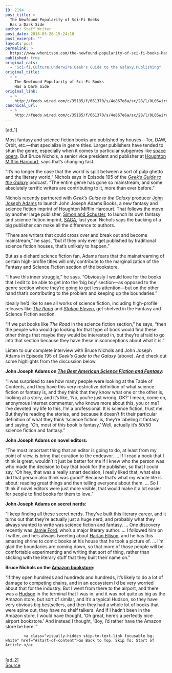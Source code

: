 ```yaml
---
ID: 2194
post_title: >
  The Newfound Popularity of Sci-Fi Books
  Has a Dark Side
author: Staff Writer
post_date: 2016-03-26 15:24:10
post_excerpt: ""
layout: post
permalink: >
  https://www.whenitson.com/the-newfound-popularity-of-sci-fi-books-has-a-dark-side/
published: true
original_cats:
  - "Sci-fi,Culture,Underwire,Geek's Guide to the Galaxy,Publishing"
original_title:
  - >
    The Newfound Popularity of Sci-Fi Books
    Has a Dark Side
original_link:
  - >
    http://feeds.wired.com/c/35185/f/661370/s/4e867e6a/sc/28/l/0L0Swired0N0C20A160C0A30Cgeeks0Eguide0Esci0Efi0Emainstream0C/story01.htm
canonical_url:
  - >
    http://feeds.wired.com/c/35185/f/661370/s/4e867e6a/sc/28/l/0L0Swired0N0C20A160C0A30Cgeeks0Eguide0Esci0Efi0Emainstream0C/story01.htm
---
```

 [ad_1]
<br><div id=""><p>Most fantasy and science fiction books are published by houses—Tor, DAW, Orbit, etc.—that specialize in genre titles. Larger publishers have tended to shun the genre, especially when it comes to particular subgenres like <a href="https://en.wikipedia.org/wiki/Space_opera" target="_blank">space opera</a>. But Bruce Nichols, a senior vice president and publisher at <a href="https://en.wikipedia.org/wiki/Houghton_Mifflin_Harcourt" target="_blank">Houghton Mifflin Harcourt</a>, says that’s changing fast.</p>
<p>“It’s no longer the case that the world is split between a sort of pulp ghetto and the literary world,” Nichols says in Episode 195 of the <a href="http://www.geeksguideshow.com" target="_blank"><em>Geek’s Guide to the Galaxy</em></a> podcast. “The entire genre has gone so mainstream, and some absolutely terrific writers are contributing to it, more than ever before.”</p>
<p>Nichols recently partnered with <em>Geek’s Guide to the Galaxy</em> producer <a href="http://www.johnjosephadams.com" target="_blank">John Joseph Adams</a> to launch John Joseph Adams Books, a new fantasy and science fiction imprint of Houghton Mifflin Harcourt. That follows the move by another large publisher, <a href="https://en.wikipedia.org/wiki/Simon_%26_Schuster" target="_blank">Simon and Schuster</a>, to launch its own fantasy and science fiction imprint, <a href="http://imprints.simonandschuster.biz/sagapress/" target="_blank">SAGA</a>, last year. Nichols says the backing of a big publisher can make all the difference to authors. </p>



<p>“There are writers that could cross over and break out and become mainstream,” he says, “but if they only ever get published by traditional science fiction houses, that’s unlikely to happen.”</p>
<p>But as a diehard science fiction fan, Adams fears that the mainstreaming of certain high-profile titles will only contribute to the marginalization of the Fantasy and Science Fiction section of the bookstore.</p>
<p>“I have this inner struggle,” he says. “Obviously I would love for the books that I edit to be able to get into the ‘big boy’ section—as opposed to the genre section where they’re going to get less attention—but on the other hand that’s contributing to the problem and keeping up the boundaries.”</p>
<p>Ideally he’d like to see all works of science fiction, including high-profile releases like <a href="https://en.wikipedia.org/wiki/The_Road" target="_blank"><em>The Road</em></a> and <a href="https://en.wikipedia.org/wiki/Station_Eleven" target="_blank"><em>Station Eleven</em></a>, get shelved in the Fantasy and Science Fiction section.</p>
<p>“If we put books like <em>The Road</em> in the science fiction section,” he says, “then the people who would go looking for that type of book would find these other things that maybe they would be interested in, but they’re afraid to go into that section because they have these misconceptions about what it is.”</p>
<p>Listen to our complete interview with Bruce Nichols and John Joseph Adams in Episode 195 of <em>Geek’s Guide to the Galaxy</em> (above). And check out some highlights from the discussion below.</p>
<p><strong>John Joseph Adams on <a href="http://www.johnjosephadams.com/best-american/" target="_blank"><em>The Best American Science Fiction and Fantasy</em></a>:</strong></p>
<p>“I was surprised to see how many people were looking at the Table of Contents, and they have this very restrictive definition of what science fiction or fantasy is, and they think that they know what one or the other is, looking at a story, and it’s like, ‘No, you’re just wrong, OK?’ I mean, come on, anonymous Internet commenter, who knows more about this, you or me? I’ve devoted my life to this, I’m a professional. It is science fiction, trust me. But they’re reading the stories, and because it doesn’t fit their particular definition of what they think ‘science fiction’ is, they’re labeling it fantasy and saying, ‘Oh, most of this book is fantasy.’ Well, actually it’s 50/50 science fiction and fantasy.”</p>
<p><strong>John Joseph Adams on novel editors:</strong></p>
<p>“The most important thing that an editor is going to do, at least from my point of view, is bring that curation to the endeavor. … If I read a book that I think is great, wouldn’t it just be better for me if I knew who the person was who made the decision to buy that book for the publisher, so that I could say, ‘Oh hey, that was a really smart decision, I really liked that, what else did that person also think was good?’ Because that’s what my whole life is about: reading great things and then telling everyone about them. … So I think if novel editors were just more visible, that would make it a lot easier for people to find books for them to love.”</p>
<p><strong>John Joseph Adams on secret nerds:</strong></p>
<p>“I keep finding all these secret nerds. They’ve built this literary career, and it turns out that they’re actually just a huge nerd, and probably what they always wanted to write was science fiction and fantasy. … One discovery recently was <a href="https://en.wikipedia.org/wiki/Jamie_Ford" target="_blank">Jamie Ford</a>, who’s a major literary author. … I followed him on Twitter, and he’s always tweeting about <a href="https://en.wikipedia.org/wiki/Harlan_Ellison" target="_blank">Harlan Ellison</a>, and he has this amazing shrine to comic books at his house that he took a picture of. … I’m glad the boundaries are coming down, so that more of those people will be comfortable experimenting and writing that sort of thing, rather than sticking with the literary stuff that they built their name on.”</p>
<p><strong>Bruce Nichols on the <a href="http://www.wired.com/2015/11/amazon-killed-the-bookstore-so-its-opening-a-bookstore/" target="_blank"> Amazon bookstore</a>:</strong></p>
<p>“If they open hundreds and hundreds and hundreds, it’s likely to do a lot of damage to competing chains, and in an ecosystem I’d be very worried about that for the industry. But I went from there to the airport, and there was a <a href="https://en.wikipedia.org/wiki/Hudson_Group" target="_blank">Hudson</a> in the terminal that I was in, and it was not quite as big as the Amazon store, but sort of similar, and it’s a typical Hudson, so they have very obvious big bestsellers, and then they had a whole lot of books that were spine out, they have no shelf talkers. And if I hadn’t been in the Amazon store, I would have thought, ‘Oh great, here’s a perfectly nice airport bookstore.’ And instead I thought, ‘Boy, I’d rather have the Amazon store be here.'”</p>

			<a class="visually-hidden skip-to-text-link focusable bg-white" href="#start-of-content">Go Back to Top. Skip To: Start of Article.</a>

			
</div>
<br>[ad_2]
<br><a href="http://feeds.wired.com/c/35185/f/661370/s/4e867e6a/sc/28/l/0L0Swired0N0C20A160C0A30Cgeeks0Eguide0Esci0Efi0Emainstream0C/story01.htm">Source </a>